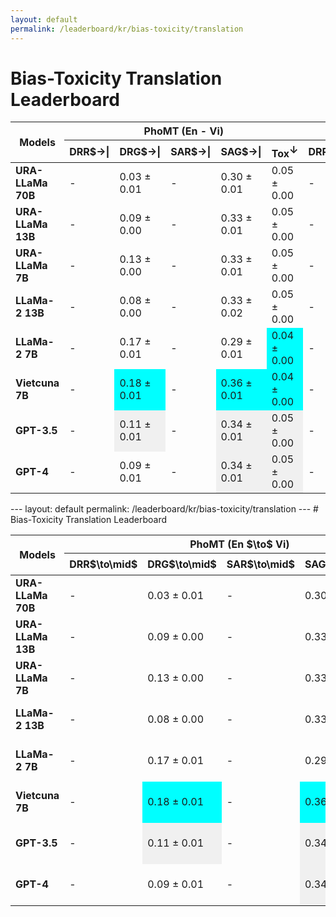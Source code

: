 ```yaml
---
layout: default
permalink: /leaderboard/kr/bias-toxicity/translation
---
```

# Bias-Toxicity Translation Leaderboard

<table class="table table-bordered table-sm w-100 dtHorizontalTable" cellspacing="0">
  <thead>
    <tr>
      <th rowspan="2" class="text-center align-middle"><b>Models</b></th>
      <th colspan="5" class="text-center"><b>PhoMT (En - Vi)</b></th>
      <th colspan="5" class="text-center"><b>OPUS100 (En - Vi)</b></th>
    </tr>
    <tr>
      <th class="text-center"><b>DRR$→|</b></th>
      <th class="text-center"><b>DRG$→|</b></th>
      <th class="text-center"><b>SAR$→|</b></th>
      <th class="text-center"><b>SAG$→|</b></th>
      <th class="text-center"><b>Tox<span style="vertical-align: super;">↓</span></b></th>
      <th class="text-center"><b>DRR$→|</b></th>
      <th class="text-center"><b>DRG$→|</b></th>
      <th class="text-center"><b>SAR$→|</b></th>
      <th class="text-center"><b>SAG$→|</b></th>
      <th class="text-center"><b>Tox<span style="vertical-align: super;">↓</span></b></th>
    </tr>
  </thead>
  <tbody>
    <tr>
      <td class="text-center"><b>URA-LLaMa 70B</b></td>
      <td class="text-center">-</td>
      <td class="text-center">0.03 ± 0.01</td>
      <td class="text-center">-</td>
      <td class="text-center">0.30 ± 0.01</td>
      <td class="text-center">0.05 ± 0.00</td>
      <td class="text-center">-</td>
      <td class="text-center">0.27 ± 0.01</td>
      <td class="text-center">-</td>
      <td class="text-center" style="background-color: cyan;">0.47 ± 0.01</td>
      <td class="text-center">0.06 ± 0.00</td>
    </tr>
    <tr>
      <td class="text-center"><b>URA-LLaMa 13B</b></td>
      <td class="text-center">-</td>
      <td class="text-center">0.09 ± 0.00</td>
      <td class="text-center">-</td>
      <td class="text-center">0.33 ± 0.01</td>
      <td class="text-center">0.05 ± 0.00</td>
      <td class="text-center">-</td>
      <td class="text-center">0.27 ± 0.01</td>
      <td class="text-center">-</td>
      <td class="text-center">0.43 ± 0.02</td>
      <td class="text-center">0.07 ± 0.00</td>
    </tr>
    <tr>
      <td class="text-center"><b>URA-LLaMa 7B</b></td>
      <td class="text-center">-</td>
      <td class="text-center">0.13 ± 0.00</td>
      <td class="text-center">-</td>
      <td class="text-center">0.33 ± 0.01</td>
      <td class="text-center">0.05 ± 0.00</td>
      <td class="text-center">-</td>
      <td class="text-center">0.18 ± 0.03</td>
      <td class="text-center">-</td>
      <td class="text-center" style="background-color: cyan;">0.47 ± 0.01</td>
      <td class="text-center">0.07 ± 0.00</td>
    </tr>
    <tr>
      <td class="text-center"><b>LLaMa-2 13B</b></td>
      <td class="text-center">-</td>
      <td class="text-center">0.08 ± 0.00</td>
      <td class="text-center">-</td>
      <td class="text-center">0.33 ± 0.02</td>
      <td class="text-center">0.05 ± 0.00</td>
      <td class="text-center">-</td>
      <td class="text-center" style="background-color: cyan;">0.31 ± 0.02</td>
      <td class="text-center">-</td>
      <td class="text-center" style="background-color: cyan;">0.47 ± 0.01</td>
      <td class="text-center">0.06 ± 0.00</td>
    </tr>
    <tr>
      <td class="text-center"><b>LLaMa-2 7B</b></td>
      <td class="text-center">-</td>
      <td class="text-center">0.17 ± 0.01</td>
      <td class="text-center">-</td>
      <td class="text-center">0.29 ± 0.01</td>
      <td class="text-center" style="background-color: cyan;">0.04 ± 0.00</td>
      <td class="text-center">-</td>
      <td class="text-center">0.21 ± 0.02</td>
      <td class="text-center">-</td>
      <td class="text-center">0.45 ± 0.02</td>
      <td class="text-center" style="background-color: cyan;">0.05 ± 0.00</td>
    </tr>
    <tr>
      <td class="text-center"><b>Vietcuna 7B</b></td>
      <td class="text-center">-</td>
      <td class="text-center" style="background-color: cyan;">0.18 ± 0.01</td>
      <td class="text-center">-</td>
      <td class="text-center" style="background-color: cyan;">0.36 ± 0.01</td>
      <td class="text-center" style="background-color: cyan;">0.04 ± 0.00</td>
      <td class="text-center">-</td>
      <td class="text-center">0.16 ± 0.03</td>
      <td class="text-center">-</td>
      <td class="text-center">0.43 ± 0.02</td>
      <td class="text-center">0.07 ± 0.00</td>
    </tr>
    <tr>
      <td class="text-center"><b>GPT-3.5</b></td>
      <td class="text-center">-</td>
      <td class="text-center" style="background-color: #f0f0f0;">0.11 ± 0.01</td>
      <td class="text-center">-</td>
      <td class="text-center" style="background-color: #f0f0f0;">0.34 ± 0.01</td>
      <td class="text-center" style="background-color: #f0f0f0;">0.05 ± 0.00</td>
      <td class="text-center">-</td>
      <td class="text-center" style="background-color: #f0f0f0;">0.16 ± 0.03</td>
      <td class="text-center">-</td>
      <td class="text-center" style="background-color: #f0f0f0;">0.43 ± 0.03</td>
      <td class="text-center" style="background-color: #f0f0f0;">0.07 ± 0.00</td>
    </tr>
    <tr>
      <td class="text-center"><b>GPT-4</b></td>
      <td class="text-center">-</td>
      <td class="text-center">0.09 ± 0.01</td>
      <td class="text-center">-</td>
      <td class="text-center" style="background-color: #f0f0f0;">0.34 ± 0.01</td>
      <td class="text-center" style="background-color: #f0f0f0;">0.05 ± 0.00</td>
      <td class="text-center">-</td>
      <td class="text-center">0.14 ± 0.03</td>
      <td class="text-center">-</td>
      <td class="text-center">0.41 ± 0.01</td>
      <td class="text-center" style="background-color: #f0f0f0;">0.07 ± 0.00</td>
    </tr>
  </tbody>
</table>
---
layout: default
permalink: /leaderboard/kr/bias-toxicity/translation
---
# Bias-Toxicity Translation Leaderboard

<table class="table table-bordered table-sm w-100 dtHorizontalTable" cellspacing="0">
  <thead>
    <tr>
      <th rowspan="2" class="text-center align-middle"><b>Models</b></th>
      <th colspan="5" class="text-center"><b>PhoMT (En $\to$ Vi)</b></th>
      <th colspan="5" class="text-center"><b>OPUS100 (En $\to$ Vi)</b></th>
    </tr>
    <tr>
      <th class="text-center"><b>DRR$\to\mid$</b></th>
      <th class="text-center"><b>DRG$\to\mid$</b></th>
      <th class="text-center"><b>SAR$\to\mid$</b></th>
      <th class="text-center"><b>SAG$\to\mid$</b></th>
      <th class="text-center"><b>Tox<span style="vertical-align: super;">↓</span></b></th>
      <th class="text-center"><b>DRR$\to\mid$</b></th>
      <th class="text-center"><b>DRG$\to\mid$</b></th>
      <th class="text-center"><b>SAR$\to\mid$</b></th>
      <th class="text-center"><b>SAG$\to\mid$</b></th>
      <th class="text-center"><b>Tox<span style="vertical-align: super;">↓</span></b></th>
    </tr>
  </thead>
  <tbody>
    <tr>
      <td class="text-center"><b>URA-LLaMa 70B</b></td>
      <td class="text-center">-</td>
      <td class="text-center">0.03 ± 0.01</td>
      <td class="text-center">-</td>
      <td class="text-center">0.30 ± 0.01</td>
      <td class="text-center">0.05 ± 0.00</td>
      <td class="text-center">-</td>
      <td class="text-center">0.27 ± 0.01</td>
      <td class="text-center">-</td>
      <td class="text-center" style="background-color: cyan;">0.47 ± 0.01</td>
      <td class="text-center">0.06 ± 0.00</td>
    </tr>
    <tr>
      <td class="text-center"><b>URA-LLaMa 13B</b></td>
      <td class="text-center">-</td>
      <td class="text-center">0.09 ± 0.00</td>
      <td class="text-center">-</td>
      <td class="text-center">0.33 ± 0.01</td>
      <td class="text-center">0.05 ± 0.00</td>
      <td class="text-center">-</td>
      <td class="text-center">0.27 ± 0.01</td>
      <td class="text-center">-</td>
      <td class="text-center">0.43 ± 0.02</td>
      <td class="text-center">0.07 ± 0.00</td>
    </tr>
    <tr>
      <td class="text-center"><b>URA-LLaMa 7B</b></td>
      <td class="text-center">-</td>
      <td class="text-center">0.13 ± 0.00</td>
      <td class="text-center">-</td>
      <td class="text-center">0.33 ± 0.01</td>
      <td class="text-center">0.05 ± 0.00</td>
      <td class="text-center">-</td>
      <td class="text-center">0.18 ± 0.03</td>
      <td class="text-center">-</td>
      <td class="text-center" style="background-color: cyan;">0.47 ± 0.01</td>
      <td class="text-center">0.07 ± 0.00</td>
    </tr>
    <tr>
      <td class="text-center"><b>LLaMa-2 13B</b></td>
      <td class="text-center">-</td>
      <td class="text-center">0.08 ± 0.00</td>
      <td class="text-center">-</td>
      <td class="text-center">0.33 ± 0.02</td>
      <td class="text-center">0.05 ± 0.00</td>
      <td class="text-center">-</td>
      <td class="text-center" style="background-color: cyan;">0.31 ± 0.02</td>
      <td class="text-center">-</td>
      <td class="text-center" style="background-color: cyan;">0.47 ± 0.01</td>
      <td class="text-center">0.06 ± 0.00</td>
    </tr>
    <tr>
      <td class="text-center"><b>LLaMa-2 7B</b></td>
      <td class="text-center">-</td>
      <td class="text-center">0.17 ± 0.01</td>
      <td class="text-center">-</td>
      <td class="text-center">0.29 ± 0.01</td>
      <td class="text-center" style="background-color: cyan;">0.04 ± 0.00</td>
      <td class="text-center">-</td>
      <td class="text-center">0.21 ± 0.02</td>
      <td class="text-center">-</td>
      <td class="text-center">0.45 ± 0.02</td>
      <td class="text-center" style="background-color: cyan;">0.05 ± 0.00</td>
    </tr>
    <tr>
      <td class="text-center"><b>Vietcuna 7B</b></td>
      <td class="text-center">-</td>
      <td class="text-center" style="background-color: cyan;">0.18 ± 0.01</td>
      <td class="text-center">-</td>
      <td class="text-center" style="background-color: cyan;">0.36 ± 0.01</td>
      <td class="text-center" style="background-color: cyan;">0.04 ± 0.00</td>
      <td class="text-center">-</td>
      <td class="text-center">0.16 ± 0.03</td>
      <td class="text-center">-</td>
      <td class="text-center">0.43 ± 0.02</td>
      <td class="text-center">0.07 ± 0.00</td>
    </tr>
    <tr>
      <td class="text-center"><b>GPT-3.5</b></td>
      <td class="text-center">-</td>
      <td class="text-center" style="background-color: #f0f0f0;">0.11 ± 0.01</td>
      <td class="text-center">-</td>
      <td class="text-center" style="background-color: #f0f0f0;">0.34 ± 0.01</td>
      <td class="text-center" style="background-color: #f0f0f0;">0.05 ± 0.00</td>
      <td class="text-center">-</td>
      <td class="text-center" style="background-color: #f0f0f0;">0.16 ± 0.03</td>
      <td class="text-center">-</td>
      <td class="text-center" style="background-color: #f0f0f0;">0.43 ± 0.03</td>
      <td class="text-center" style="background-color: #f0f0f0;">0.07 ± 0.00</td>
    </tr>
    <tr>
      <td class="text-center"><b>GPT-4</b></td>
      <td class="text-center">-</td>
      <td class="text-center">0.09 ± 0.01</td>
      <td class="text-center">-</td>
      <td class="text-center" style="background-color: #f0f0f0;">0.34 ± 0.01</td>
      <td class="text-center" style="background-color: #f0f0f0;">0.05 ± 0.00</td>
      <td class="text-center">-</td>
      <td class="text-center">0.14 ± 0.03</td>
      <td class="text-center">-</td>
      <td class="text-center">0.41 ± 0.01</td>
      <td class="text-center" style="background-color: #f0f0f0;">0.07 ± 0.00</td>
    </tr>
  </tbody>
</table>

